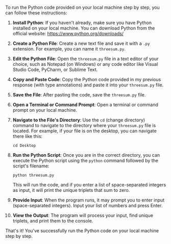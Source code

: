 To run the Python code provided on your local machine step by step, you can follow these instructions:

1. **Install Python**:
   If you haven't already, make sure you have Python installed on your local machine. You can download Python from the official website: https://www.python.org/downloads/

2. **Create a Python File**:
   Create a new text file and save it with a `.py` extension. For example, you can name it `threesum.py`.

3. **Edit the Python File**:
   Open the `threesum.py` file in a text editor of your choice, such as Notepad (on Windows) or any code editor like Visual Studio Code, PyCharm, or Sublime Text.

4. **Copy and Paste Code**:
   Copy the Python code provided in my previous response (with type annotations) and paste it into your `threesum.py` file.

5. **Save the File**:
   After pasting the code, save the `threesum.py` file.

6. **Open a Terminal or Command Prompt**:
   Open a terminal or command prompt on your local machine.

7. **Navigate to the File's Directory**:
   Use the `cd` (change directory) command to navigate to the directory where your `threesum.py` file is located. For example, if your file is on the desktop, you can navigate there like this:

   ```
   cd Desktop
   ```

8. **Run the Python Script**:
   Once you are in the correct directory, you can execute the Python script using the `python` command followed by the script's filename:

   ```
   python threesum.py
   ```

   This will run the code, and if you enter a list of space-separated integers as input, it will print the unique triplets that sum to zero.

9. **Provide Input**:
   When the program runs, it may prompt you to enter input (space-separated integers). Input your list of numbers and press Enter.

10. **View the Output**:
    The program will process your input, find unique triplets, and print them to the console.

That's it! You've successfully run the Python code on your local machine step by step.
